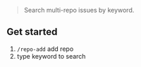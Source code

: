 > Search multi-repo issues by keyword.

## Get started

1. `/repo-add` add repo
2. type keyword to search
